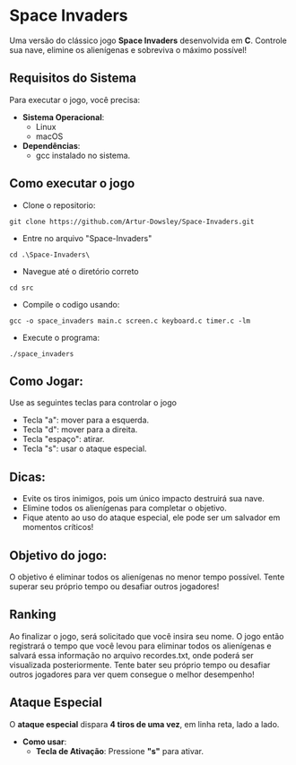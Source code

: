# Space Invaders

Uma versão do clássico jogo **Space Invaders** desenvolvida em **C**. Controle sua nave, elimine os alienígenas e sobreviva o máximo possível!

## Requisitos do Sistema
Para executar o jogo, você precisa:

- **Sistema Operacional**:
   - Linux
   - macOS
- **Dependências**:
   - gcc instalado no sistema.

   

## Como executar o jogo

- Clone o repositorio:
```
git clone https://github.com/Artur-Dowsley/Space-Invaders.git
```
- Entre no arquivo "Space-Invaders"

```
cd .\Space-Invaders\
```

- Navegue até o diretório correto


```
cd src
```

- Compile o codigo  usando:
```
gcc -o space_invaders main.c screen.c keyboard.c timer.c -lm 
```
- Execute o programa: 
```
./space_invaders
```
## Como Jogar:
Use as seguintes teclas para controlar o jogo
- Tecla "a": mover para a esquerda.
- Tecla "d": mover para a direita.
- Tecla "espaço": atirar.
- Tecla "s": usar o ataque especial.

## Dicas:
- Evite os tiros inimigos, pois um único impacto destruirá sua nave.
- Elimine todos os alienígenas para completar o objetivo.
- Fique atento ao uso do ataque especial, ele pode ser um salvador em momentos críticos!


## Objetivo do jogo:
O objetivo é eliminar todos os alienígenas no menor tempo possível. Tente superar seu próprio tempo ou desafiar outros jogadores!

## Ranking
Ao finalizar o jogo, será solicitado que você insira seu nome. O jogo então registrará o tempo que você levou para eliminar todos os alienígenas e salvará essa informação no arquivo recordes.txt, onde poderá ser visualizada posteriormente. Tente bater seu próprio tempo ou desafiar outros jogadores para ver quem consegue o melhor desempenho!

## Ataque Especial

O **ataque especial** dispara **4 tiros de uma vez**, em linha reta, lado a lado.

- **Como usar**:
   - **Tecla de Ativação**: Pressione **"s"** para ativar.


